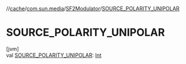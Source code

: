 //[cache](../../../index.md)/[com.sun.media](../index.md)/[SF2Modulator](index.md)/[SOURCE_POLARITY_UNIPOLAR](-s-o-u-r-c-e_-p-o-l-a-r-i-t-y_-u-n-i-p-o-l-a-r.md)

# SOURCE_POLARITY_UNIPOLAR

[jvm]\
val [SOURCE_POLARITY_UNIPOLAR](-s-o-u-r-c-e_-p-o-l-a-r-i-t-y_-u-n-i-p-o-l-a-r.md): [Int](https://kotlinlang.org/api/latest/jvm/stdlib/kotlin/-int/index.html)
